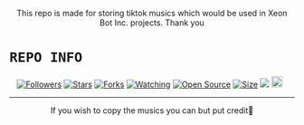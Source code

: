 <p align="center">
This repo is made for storing tiktok musics which would be used in Xeon Bot Inc. projects. Thank you
</p>

# ```REPO INFO```
<p align="center">
<a href="https://github.com/YUDAMODS/followers"><img title="Followers" src="https://img.shields.io/github/followers/YUDAMODS?color=red&style=flat-square"></a>
<a href="https://github.com/YUDAMODS/Tiktokmusic-API/stargazers/"><img title="Stars" src="https://img.shields.io/github/stars/YUDAMODS/Tiktokmusic-API?color=blue&style=flat-square"></a>
<a href="https://github.com/YUDAMODS/Tiktokmusic-API/network/members"><img title="Forks" src="https://img.shields.io/github/forks/YUDAMODS/Tiktokmusic-API?color=red&style=flat-square"></a>
<a href="https://github.com/YUDAMODS/Tiktokmusic-API/watchers"><img title="Watching" src="https://img.shields.io/github/watchers/DGXeon/Tiktokmusic-API?label=Watchers&color=blue&style=flat-square"></a>
<a href="https://github.com/YUDAMODS/Tiktokmusic-API"><img title="Open Source" src="https://img.shields.io/badge/Author-Yuda%20Mods-red?v=103"></a>
<a href="https://github.com/YUDAMODS/Tiktokmusic-API/"><img title="Size" src="https://img.shields.io/github/repo-size/YUDAMODS/Tiktokmusic-API?style=flat-square&color=green"></a>
<a href="https://hits.seeyoufarm.com"><img src="https://hits.seeyoufarm.com/api/count/incr/badge.svg?url=https%3A%2F%2Fgithub.com%2FYUDAMODS%2Ffungames-MD&count_bg=%2379C83D&title_bg=%23555555&icon=probot.svg&icon_color=%2300FF6D&title=hits&edge_flat=false"/></a>
<a href="https://github.com/YUDAMODS/fungames/graphs/commit-activity"><img height="20" src="https://img.shields.io/badge/Maintained%3F-yes-green.svg"></a>&nbsp;&nbsp;
</p>
<p align='center'>
    </p>

-------

<p align="center">
If you wish to copy the musics you can but put credit🦄
</p>
